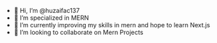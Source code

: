 - 👋 Hi, I’m @huzaifac137
- 👀 I’m specialized in MERN
- 🌱 I’m currently improving my skills in mern and hope to learn Next.js
- 💞️ I’m looking to collaborate on Mern Projects
<!---
huzaifac137/huzaifac137 is a ✨ special ✨ repository because its `README.md` (this file) appears on your GitHub profile.
You can click the Preview link to take a look at your changes.
--->
